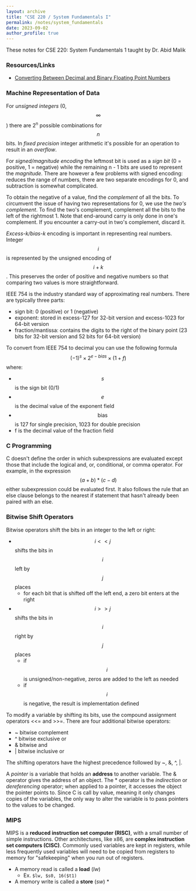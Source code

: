 ```yaml
---
layout: archive
title: "CSE 220 / System Fundamentals I"
permalink: /notes/system_fundamentals
date: 2023-09-02
author_profile: true
---
```


These notes for CSE 220: System Fundamentals 1 taught by Dr. Abid Malik

### Resources/Links
  * [Converting Between Decimal and Binary Floating Point Numbers](https://kyledewey.github.io/comp122-fall17/lecture/week_2/floating_point_interconversions.html)

### Machine Representation of Data

For _unsigned integers_ (0, $$\infty$$) there are 2<sup>n</sup> possible combinations for $$n$$ bits. In _fixed precision_ integer arithmetic it's possible for an operation to result in an _overflow_. 

For _signed/magnitude encoding_ the leftmost bit is used as a _sign bit_ (0 = positive, 1 = negative) while the remaining n - 1 bits are used to represent the _magnitude_. There are however a few problems with signed encoding: reduces the range of numbers, there are two separate encodings for 0, and subtraction is somewhat complicated. 

To obtain the negative of a value, find the _complement_ of all the bits. To circumvent the issue of having two representations for 0, we use the _two's complement_. To find the two's complement, complement all the bits to the left of the rightmost 1. Note that end-around carry is only done in one's complement. If you encounter a carry-out in two's complement, discard it. 

_Excess-k/bias-k_ encoding is important in representing real numbers. Integer $$i$$ is represented by the unsigned encoding of $$i+k$$. This preserves the order of positive and negative numbers so that comparing two values is more straightforward.

IEEE 754 is the industry standard way of approximating real numbers. There are typically three parts:
  * sign bit: 0 (positive) or 1 (negative)
  * exponent: stored in excess-127 for 32-bit version and excess-1023 for 64-bit version
  * fraction/mantissa: contains the digits to the right of the binary point (23 bits for 32-bit version and 52 bits for 64-bit version)

To convert from IEEE 754 to decimal you can use the following formula $$(-1)^s \times 2^{e-bias} \times (1+f)$$ where:
  * $$s$$ is the sign bit (0/1) 
  * $$e$$ is the decimal value of the exponent field
  * $$\text{bias}$$ is 127 for single precision, 1023 for double precision
  * f is the decimal value of the fraction field

### C Programming 

C doesn't define the order in which subexpressions are evaluated except those that include the logical and, or, conditional, or comma operator. For example, in the expression $$ (a + b) * (c - d)$$ either subexpression could be evaluated first. It also follows the rule that an else clause belongs to the nearest if statement that hasn't already been paired with an else. 

### Bitwise Shift Operators

Bitwise operators shift the bits in an integer to the left or right: 
  * $$i << j$$ shifts the bits in $$i$$ left by $$j$$ places
    * for each bit that is shifted off the left end, a zero bit enters at the right
  * $$i >> j$$ shifts the bits in $$i$$ right by $$j$$ places
    * if $$i$$ is unsigned/non-negative, zeros are added to the left as needed
    * if $$i$$ is negative, the result is implementation defined 

To modify a variable by shifting its bits, use the compound assignment operators <<= and >>=. There are four additional bitwise operators:
  * ~ bitwise complement
  * ^ bitwise exclusive or 
  * & bitwise and 
  * | bitwise inclusive or 

The shifting operators have the highest precedence followed by ~, &, ^, |. 

A _pointer_ is a variable that holds an **address** to another variable. The & operator gives the address of an object. The * operator is the _indirection_ or _dereferencing_ operator; when applied to a pointer, it accesses the object the pointer points to. Since C is call by value, meaning it only changes copies of the variables, the only way to alter the variable is to pass pointers to the values to be changed. 

### MIPS 

MIPS is a **reduced instruction set computer (RISC)**, with a small number of simple instructions. Other architectures, like x86, are **complex instruction set computers (CISC)**. Commonly used variables are kept in registers, while less frequently used variables will need to be copied from registers to memory for "safekeeping" when you run out of registers. 

  * A memory read is called a **load** $(lw)$
    * Ex. ```$lw, $s0, 16($t1)```
  * A memory write is called a **store** $(sw)$
    * 